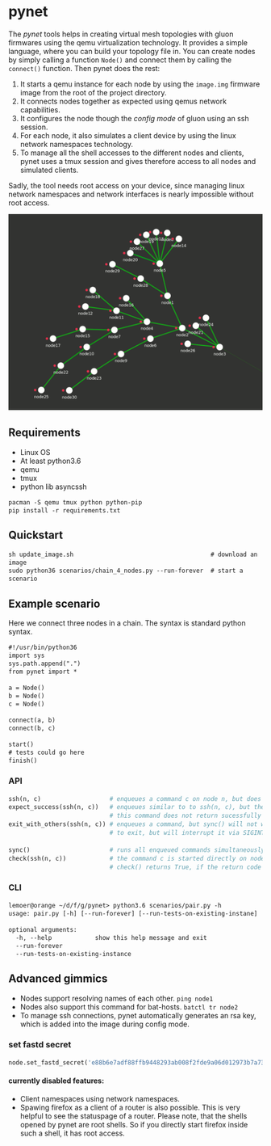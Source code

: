 # pynet

The *pynet* tools helps in creating virtual mesh topologies
with gluon firmwares using the qemu virtualization
technology. It provides a simple language, where you can
build your topology file in. You can create nodes by
simply calling a function `Node()` and connect them by
calling the `connect()` function. Then pynet does the rest:

1. It starts a qemu instance for each node by using the `image.img` firmware image from the root of the project directory.
2. It connects nodes together as expected using qemus network capabilities.
3. It configures the node though the *config mode* of gluon using an ssh session.
4. For each node, it also simulates a client device by using the linux network namespaces technology.
5. To manage all the shell accesses to the different nodes and clients, pynet uses a tmux session and gives therefore access to all nodes and simulated clients.

Sadly, the tool needs root access on your device, since
managing linux network namespaces and network interfaces
is nearly impossible without root access.

![picture of random mesh generated by pynet](mesh.gif)

## Requirements

- Linux OS
- At least python3.6
- qemu
- tmux
- python lib asyncssh

``` shell
pacman -S qemu tmux python python-pip
pip install -r requirements.txt
```

## Quickstart

``` shell
sh update_image.sh                                      # download an image
sudo python36 scenarios/chain_4_nodes.py --run-forever  # start a scenario
```

## Example scenario

Here we connect three nodes in a chain. The syntax is
standard python syntax.
```
#!/usr/bin/python36
import sys
sys.path.append(".")
from pynet import *

a = Node()
b = Node()
c = Node()

connect(a, b)
connect(b, c)

start()
# tests could go here
finish()
```

### API

``` python
ssh(n, c)                   # enqueues a command c on node n, but does not yet run them
expect_success(ssh(n, c))   # enqueues similar to to ssh(n, c), but the test will fail, if
                            # this command does not return sucessfully
exit_with_others(ssh(n, c)) # enqueues a command, but sync() will not wait for this command
                            # to exit, but will interrupt it via SIGINT (CTRL+C)                          

sync()                      # runs all enqueued commands simultaneously till they end
check(ssh(n, c))            # the command c is started directly on node n and check() will only return after it is finished.
                            # check() returns True, if the return code was successful.
```

### CLI

```
lemoer@orange ~/d/f/g/pynet> python3.6 scenarios/pair.py -h
usage: pair.py [-h] [--run-forever] [--run-tests-on-existing-instane]

optional arguments:
  -h, --help            show this help message and exit
  --run-forever
  --run-tests-on-existing-instance
```

## Advanced gimmics

- Nodes support resolving names of each other. ```ping node1```
- Nodes also support this command for bat-hosts. ```batctl tr node2```
- To manage ssh connections, pynet automatically generates an rsa key, which is added into the image during config mode.

### set fastd secret

``` python
node.set_fastd_secret('e88b6e7adf88ffb9448293ab008f2fde9a06d012973b7a73cb4947781f6020f2')
```

#### currently disabled features:
- Client namespaces using network namespaces.
- Spawing firefox as a client of a router is also possible. This is very helpful to see the statuspage of a router. Please note, that the shells opened by pynet are root shells. So if you directly start firefox inside such a shell, it has root access.
